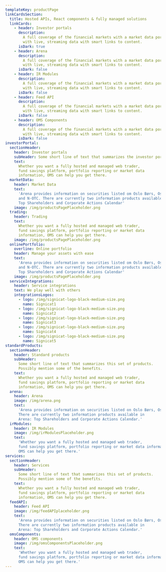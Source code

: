 ```yaml
---
templateKey: productPage
linkCardsSection:
  title: Hosted APIs, React components & fully managed solutions
  linkCards: 
    - header: Investor portals
      description: 
        A full coverage of the financial markets with a market data portal
        with live, streaming data with smart links to content.
      isDark: true
    - header: Arena
      description: 
        A full coverage of the financial markets with a market data portal
        with live, streaming data with smart links to content.
      isDark: false
    - header: IR Modules
      description: 
        A full coverage of the financial markets with a market data portal
        with live, streaming data with smart links to content.
      isDark: false
    - header: Feed API
      description: 
        A full coverage of the financial markets with a market data portal
        with live, streaming data with smart links to content.
      isDark: false
    - header: OMS Components
      description: 
        A full coverage of the financial markets with a market data portal
        with live, streaming data with smart links to content.
      isDark: false
investorPortal:
  sectionHeader:
    header: Investor portals
    subHeader: Some short line of text that summarizes the investor portals
    text: 
      Whether you want a fully hosted and managed web trader,
      fund savings platform, portfolio reporting or market data 
      information, OMS can help you get there.
  marketData:
    header: Market Data
    text: 
      'Arena provides information on securities listed om Oslo Børs, Oslo Axess
      and N-OTC. There are currently two information products available in Arena:
      Top Shareholders and Corporate Actions Calendar'
    image: /img/productsPagePlaceholder.png
  trading:
    header: Trading
    text:
      Whether you want a fully hosted and managed web trader,
      fund savings platform, portfolio reporting or market data 
      information, OMS can help you get there.
    image: /img/productsPagePlaceholder.png
  onlinePortfolio:
    overline: Online portfolio
    header: Manage your assets with ease
    text:
      'Arena provides information on securities listed om Oslo Børs, Oslo Axess
      and N-OTC. There are currently two information products available in Arena:
      Top Shareholders and Corporate Actions Calendar'
    image: /img/productsPagePlaceholder.png
  serviceIntegrations:
    header: Service integrations
    text: We play well with others
    integrationsLogos:
      - logo: /img/signicat-logo-black-medium-size.png
        name: Signicat1
      - logo: /img/signicat-logo-black-medium-size.png
        name: Signicat2
      - logo: /img/signicat-logo-black-medium-size.png
        name: Signicat3
      - logo: /img/signicat-logo-black-medium-size.png
        name: Signicat4
      - logo: /img/signicat-logo-black-medium-size.png
        name: Signicat5
standardProducts:
  sectionHeader:
    header: Standard products
    subHeader: 
      Some short line of text that summarizes this set of products.
      Possibly mention some of the benefits.
    text: 
      Whether you want a fully hosted and managed web trader,
      fund savings platform, portfolio reporting or market data 
      information, OMS can help you get there.
  arena:
    header: Arena
    image: /img/arena.png
    text:
      'Arena provides information on securities listed on Oslo Børs, Oslo Axess and N-OTC. 
      There are currently two information products available in 
      Arena: Top Shareholders and Corporate Actions Calendar.'
  irModules:
    header: IR Modules
    image: /img/irModulesPlaceholder.png
    text: 
      'Whether you want a fully hosted and managed web trader, 
      fund savings platform, portfolio reporting or market data information, 
      OMS can help you get there.'
services:
  sectionHeader:
    header: Services
    subHeader: 
      Some short line of text that summarizes this set of products.
      Possibly mention some of the benefits.
    text: 
      Whether you want a fully hosted and managed web trader,
      fund savings platform, portfolio reporting or market data 
      information, OMS can help you get there.
  feedAPI:
    header: Feed API
    image: /img/feedAPIplaceholder.png
    text:
      'Arena provides information on securities listed on Oslo Børs, Oslo Axess and N-OTC. 
      There are currently two information products available in 
      Arena: Top Shareholders and Corporate Actions Calendar.'
  omsComponents:
    header: OMS components
    image: /img/omsComponentsPlaceholder.png
    text: 
      'Whether you want a fully hosted and managed web trader, 
      fund savings platform, portfolio reporting or market data information, 
      OMS can help you get there.'
---
```

